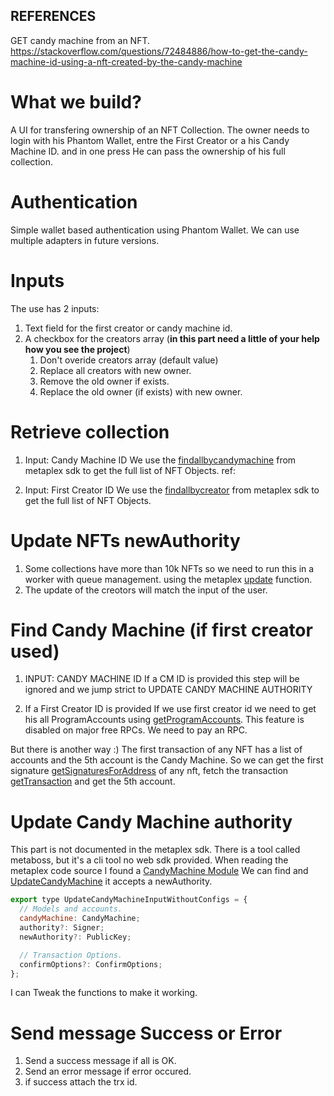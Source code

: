 ## REFERENCES
GET candy machine from an NFT.
https://stackoverflow.com/questions/72484886/how-to-get-the-candy-machine-id-using-a-nft-created-by-the-candy-machine


# What we build?
A UI for transfering ownership of an NFT Collection.
The owner needs to login with his Phantom Wallet, entre the First Creator or a his Candy Machine ID.
and in one press He can pass the ownership of his full collection.

# Authentication
Simple wallet based authentication using Phantom Wallet.
We can use multiple adapters in future versions.

# Inputs
  The use has 2 inputs:
  1. Text field for the first creator or candy machine id.
  2. A checkbox for the creators array (**in this part need a little of your help how you see the project**)
      1. Don't overide creators array (default value)
      2. Replace all creators with new owner.
      3. Remove the old owner if exists.
      4. Replace the old owner (if exists) with new owner.

# Retrieve collection
   1. Input: Candy Machine ID
   We use the [findallbycandymachine](https://github.com/metaplex-foundation/js#findallbycandymachine) from metaplex sdk to get the full list of NFT Objects.
   ref: 

   1. Input: First Creator ID
   We use the [findallbycreator](https://github.com/metaplex-foundation/js#findallbycreator) from metaplex sdk to get the full list of NFT Objects.

# Update NFTs newAuthority
  1. Some collections have more than 10k NFTs so we need to run this in a worker with queue management.
  using the metaplex [update](https://github.com/metaplex-foundation/js#update) function.
  2. The update of the creotors will match the input of the user.


# Find Candy Machine (if first creator used)
  1. INPUT: CANDY MACHINE ID
  If a CM ID is provided this step will be ignored and we jump strict to UPDATE CANDY MACHINE AUTHORITY

  1. If a First Creator ID is provided
  If we use first creator id we need to get his all ProgramAccounts using [getProgramAccounts](https://solana-labs.github.io/solana-web3.js/classes/Connection.html#getProgramAccounts).
  This feature is disabled on major free RPCs. We need to pay an RPC.

  But there is another way :)
  The first transaction of any NFT has a list of accounts and the 5th account is the Candy Machine.
  So we can get the first signature [getSignaturesForAddress](https://solana-labs.github.io/solana-web3.js/classes/Connection.html#getSignaturesForAddress) of any nft,
  fetch the transaction [getTransaction](https://solana-labs.github.io/solana-web3.js/classes/Connection.html#getTransaction) and get the 5th account.

# Update Candy Machine authority
  This part is not documented in the metaplex sdk. There is a tool called metaboss, but it's a cli tool no web sdk provided.
  When reading the metaplex code source I found a [CandyMachine Module](https://github.com/metaplex-foundation/js/tree/main/src/plugins/candyMachineModule)
  We can find and [UpdateCandyMachine](https://github.com/metaplex-foundation/js/blob/main/src/plugins/candyMachineModule/updateCandyMachine.ts) it accepts a newAuthority.

  ```js
  export type UpdateCandyMachineInputWithoutConfigs = {
    // Models and accounts.
    candyMachine: CandyMachine;
    authority?: Signer;
    newAuthority?: PublicKey;

    // Transaction Options.
    confirmOptions?: ConfirmOptions;
  };
  ```
  I can Tweak the functions to make it working.

# Send message Success or Error
  1. Send a success message if all is OK.
  2. Send an error message if error occured.
  3. if success attach the trx id.